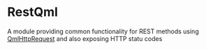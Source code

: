 # RestQml
A module providing common functionality for REST methods using [QmlHttpRequest](https://github.com/alirezah95/QmlHttpRequest) and also exposing HTTP statu codes
